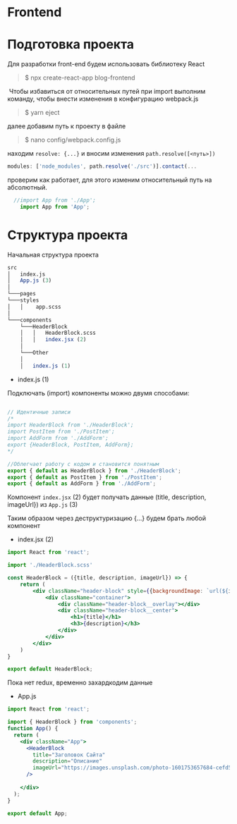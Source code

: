 
# Frontend

# Подготовка проекта

Для разработки front-end будем использовать библиотеку React

>$ npx create-react-app blog-frontend

 Чтобы избавиться от относительных путей при import выполним команду, чтобы внести изменения в конфигурацию webpack.js

>$ yarn eject

далее добавим путь к проекту в файле

>$ nano config/webpack.config.js

находим  ```resolve: {...}``` и вносим изменения ```path.resolve([<путь>])```

```js
modules: ['node_modules', path.resolve('./src')].contact(... 
```

проверим как работает, для этого изменим относительный путь на абсолютный.

```js
  //import App from './App';
    import App from 'App';
```

# Структура проекта 

Начальная структура проекта

```q
src
│   index.js
│   App.js (3)
│
└───pages
└───styles
│   │    app.scss
│   
└───components
    └───HeaderBlock
    │   │   HeaderBlock.scss
    │   │   index.jsx (2)
    │ 
    └───Other
    │
    │   index.js (1)
```

* index.js (1)

Подключать (import) компоненты можно двумя способами:


```js

// Идентичные записи 
/*
import HeaderBlock from './HeaderBlock';
import PostItem from './PostItem';
import AddForm from './AddForm';
export {HeaderBlock, PostItem, AddForm};
*/

//Облегчает работу с кодом и становится понятным
export { default as HeaderBlock } from './HeaderBlock';
export { default as PostItem } from './PostItem';
export { default as AddForm } from './AddForm';  

```




Компонент ```index.jsx``` (2) будет получать данные (title, description, imageUrl}) из ```App.js``` (3)

Таким образом через деструктуризацию {...} будем брать любой компонент
* index.jsx (2)
```jsx
import React from 'react';

import './HeaderBlock.scss'

const HeaderBlock = ({title, description, imageUrl}) => {
    return (
        <div className="header-block" style={{backgroundImage: `url(${imageUrl})`}}>
            <div className="container">
                <div className="header-block__overlay"></div>
                <div className="header-block__center">
                    <h1>{title}</h1>
                    <h3>{description}</h3>
                </div>
            </div>
        </div>
    )
}

export default HeaderBlock;
```

Пока нет redux, временно захардкодим данные
* App.js
```jsx
import React from 'react';

import { HeaderBlock } from 'components';
function App() {
  return (
    <div className="App">
      <HeaderBlock 
        title="Заголовок Сайта"
        description="Описание"
        imageUrl="https://images.unsplash.com/photo-1601753657684-cefd5aa6f284?ixlib=rb-1.2.1&ixid=eyJhcHBfaWQiOjEyMDd9&auto=format&fit=crop&w=1500&q=80"
      />
      
    </div>    
  );
}

export default App;
```

